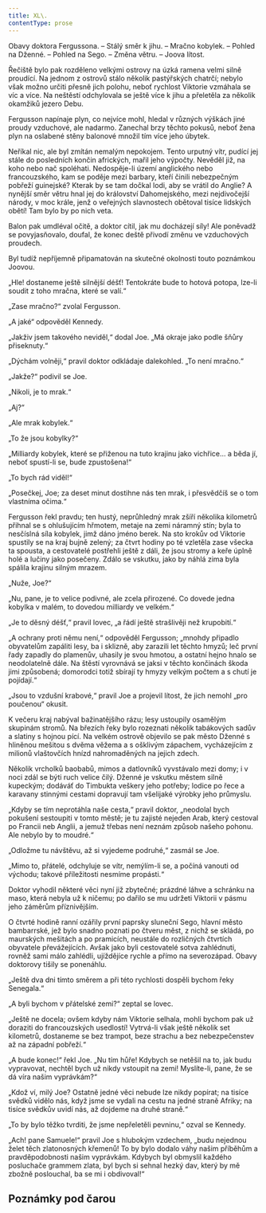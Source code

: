 ```yaml
---
title: XL\.
contentType: prose
---
```


<section>

Obavy doktora Fergussona. – Stálý směr k jihu. – Mračno kobylek. – Pohled na Dženné. – Pohled na Sego. – Změna větru. – Joova lítost.

Řečiště bylo pak rozděleno velkými ostrovy na úzká ramena velmi silně proudící. Na jednom z ostrovů stálo několik pastýřských chatrčí; nebylo však možno určiti přesně jich polohu, neboť rychlost Viktorie vzmáhala se víc a více. Na neštěstí odchylovala se ještě více k jihu a přeletěla za několik okamžiků jezero Debu.

Fergusson napínaje plyn, co nejvíce mohl, hledal v různých výškách jiné proudy vzduchové, ale nadarmo. Zanechal brzy těchto pokusů, neboť žena plyn na oslabené stěny balonové množil tím více jeho úbytek.

Neříkal nic, ale byl zmítán nemalým nepokojem. Tento urputný vítr, pudící jej stále do posledních končin afrických, mařil jeho výpočty. Nevěděl již, na koho nebo nač spoléhati. Nedospěje-li území anglického nebo francouzského, kam se poděje mezi barbary, kteří činili nebezpečným pobřeží guinejské? Kterak by se tam dočkal lodi, aby se vrátil do Anglie? A nynější směr větru hnal jej do království Dahomejského, mezi nejdivočejší národy, v moc krále, jenž o veřejných slavnostech obětoval tisíce lidských obětí! Tam bylo by po nich veta.

Balon pak umdléval očitě, a doktor cítil, jak mu docházejí síly! Ale poněvadž se povyjasňovalo, doufal, že konec deště přivodí změnu ve vzduchových proudech.

Byl tudíž nepříjemně připamatován na skutečné okolnosti touto poznámkou Joovou.

„Hle! dostaneme ještě silnější déšť! Tentokráte bude to hotová potopa, lze-li soudit z toho mračna, které se valí.“

„Zase mračno?“ zvolal Fergusson.

„A jaké“ odpověděl Kennedy.

„Jakživ jsem takového neviděl,“ dodal Joe. „Má okraje jako podle šňůry přiseknuty.“

„Dýchám volněji,“ pravil doktor odkládaje dalekohled. „To není mračno.“

„Jakže?“ podivil se Joe.

„Nikoli, je to mrak.“

„Aj?“

„Ale mrak kobylek.“

„To že jsou kobylky?“

„Milliardy kobylek, které se přiženou na tuto krajinu jako vichřice… a běda jí, neboť spustí-li se, bude zpustošena!“

„To bych rád viděl!“

„Posečkej, Joe; za deset minut dostihne nás ten mrak, i přesvědčíš se o tom vlastníma očima.“

Fergusson řekl pravdu; ten hustý, neprůhledný mrak zšíří několika kilometrů přihnal se s ohlušujícím hřmotem, metaje na zemi náramný stín; byla to nesčíslná síla kobylek, jimž dáno jméno berek. Na sto krokův od Viktorie spustily se na kraj bujně zelený; za čtvrt hodiny po té vzletěla zase všecka ta spousta, a cestovatelé postřehli ještě z dáli, že jsou stromy a keře úplně holé a lučiny jako posečeny. Zdálo se vskutku, jako by náhlá zima byla spálila krajinu silným mrazem.

„Nuže, Joe?“

„Nu, pane, je to velice podivné, ale zcela přirozené. Co dovede jedna kobylka v malém, to dovedou milliardy ve velkém.“

„Je to děsný déšť,“ pravil lovec, „a řádí ještě strašlivěji než krupobití.“

„A ochrany proti němu není,“ odpověděl Fergusson; „mnohdy připadlo obyvatelům zapáliti lesy, ba i sklizně, aby zarazili let těchto hmyzů; leč první řady zapadly do plamenův, uhasily je svou hmotou, a ostatní hejno hnalo se neodolatelně dále. Na štěstí vyrovnává se jaksi v těchto končinách škoda jimi způsobená; domorodci totiž sbírají ty hmyzy velkým počtem a s chutí je pojídají.“

„Jsou to vzdušní krabové,“ pravil Joe a projevil lítost, že jich nemohl „pro poučenou“ okusit.

K večeru kraj nabýval bažinatějšího rázu; lesy ustoupily osamělým skupinám stromů. Na březích řeky bylo rozeznati několik tabákových sadův a slatiny s hojnou pící. Na velkém ostrově objevilo se pak město Dženné s hliněnou mešitou s dvěma věžema a s ošklivým zápachem, vycházejícím z milionů vlaštovčích hnízd nahromaděných na jejich zdech.

Několik vrcholků baobabů, mimos a datlovníků vyvstávalo mezi domy; i v noci zdál se býti ruch velice čilý. Dženné je vskutku městem silně kupeckým; dodáváť do Timbukta veškery jeho potřeby; lodice po řece a karavany stinnými cestami dopravují tam všelijaké výrobky jeho průmyslu.

„Kdyby se tím neprotáhla naše cesta,“ pravil doktor, „neodolal bych pokušení sestoupiti v tomto městě; je tu zajisté nejeden Arab, který cestoval po Francii neb Anglii, a jemuž třebas není neznám způsob našeho pohonu. Ale nebylo by to moudré.“

„Odložme tu návštěvu, až si vyjedeme podruhé,“ zasmál se Joe.

„Mimo to, přátelé, odchyluje se vítr, nemýlím-li se, a počíná vanouti od východu; takové příležitosti nesmíme propásti.“

Doktor vyhodil některé věci nyní již zbytečné; prázdné láhve a schránku na maso, která nebyla už k ničemu; po dařilo se mu udržeti Viktorii v pásmu jeho záměrům příznivějším.

O čtvrté hodině ranní ozářily první paprsky sluneční Sego, hlavní město bambarrské, jež bylo snadno poznati po čtveru měst, z nichž se skládá, po maurských mešitách a po pramicích, neustále do rozličných čtvrtích obyvatele převážejících. Avšak jako byli cestovatelé sotva zahlédnuti, rovněž sami málo zahlédli, ujíždějíce rychle a přímo na severozápad. Obavy doktorovy tišily se ponenáhlu.

„Ještě dva dni tímto směrem a při této rychlosti dospěli bychom řeky Senegala.“

„A byli bychom v přátelské zemi?“ zeptal se lovec.

„Ještě ne docela; ovšem kdyby nám Viktorie selhala, mohli bychom pak už doraziti do francouzských usedlostí! Vytrvá-li však ještě několik set kilometrů, dostaneme se bez trampot, beze strachu a bez nebezpečenstev až na západní pobřeží.“

„A bude konec!“ řekl Joe. „Nu tím hůře! Kdybych se netěšil na to, jak budu vypravovat, nechtěl bych už nikdy vstoupit na zemi! Myslíte-li, pane, že se dá víra našim vyprávkám?“

„Kdož ví, milý Joe? Ostatně jedné věci nebude lze nikdy popírat; na tisíce svědků vidělo nás, když jsme se vydali na cestu na jedné straně Afriky; na tisíce svědkův uvidí nás, až dojdeme na druhé straně.“

„To by bylo těžko tvrditi, že jsme nepřeletěli pevninu,“ ozval se Kennedy.

„Ach! pane Samuele!“ pravil Joe s hlubokým vzdechem, „budu nejednou želet těch zlatonosných křemenů! To by bylo dodalo váhy našim příběhům a pravděpodobnosti našim vyprávkám. Kdybych byl obmyslil každého posluchače grammem zlata, byl bych si sehnal hezký dav, který by mě zbožně poslouchal, ba se mi i obdivoval!“

</section>

## Poznámky pod čarou

[^1]: Mincovna v Londýně.

[^2]: Asi 30.000 zl. r. m.

[^3]: Velitel menšího oddílu loďstva.

[^4]: Ve zprávách královské zeměpisné společnosti londýnské.

[^5]: Penny – anglický peníz v ceně asi 5 krejcarů r. m.

[^6]: Věrověštecký oznamovatel.

[^7]: Auld Reekie, přezdívka Edinburku.

[^8]: Asi pět stop osm palců.

[^9]: Hlavní nádraží.

[^10]: Blázinec v Londýně.

[^11]: Čti: seduič —řízky chleba s máslem proložené masem.

[^12]: 692 kilometrů.

[^13]: Rozumí se poledník anglický, procházející hvězdárnu greenwichskou.

[^14]: Správně: Tabora.

[^15]: Ministerstvo zahraničných věcí.

[^16]: Po odjezdu doktora Fergussona vešlo ve známost, že pan z Heuglinů pro jakési neshody dal se jinou cestou, než která byla vytčena výpravě, jejíž velení svěřeno panu Munzigerovi.

[^17]: Zoologická zahrada.

[^18]: Jižní předměstí londýnské.

[^19]: Anglický stříbrňák v ceně asi 3 našich korun.

[^20]: 1661 krychlových metrů.

[^21]: Tento rozměr není nijak neobyčejný: sestrojilť roku 1784 Montgolfier v Lyoně balon, jenž obsahoval 340.000 krychlových stop čili 20.000 krychlových metrův a unesl váhu 20 tun neb asi 20.000 kilogramů.

[^22]: Gallon rovná se asi 41/2 litru.

[^23]: Dělo s krátkou hlavní.

[^24]: Třetí měsíc v někdejším novofrancouzském kalendáři, ode dne 21. listopadu do 20. prosince.

[^25]: Čti: Džin — borovička.

[^26]: 10° stodílových. Plyny roztahují se o 1/267 svého objemu 1° stodílovým.

[^27]: Tak říkají negři krupobití.

[^28]: Asi pět centimetrů. Na sto metrů výšky činí klesnutí skoro centimetr.

[^29]: U znamená zemi v tamějším jazyku.

[^30]: Dle nejnovějších objevů v Africe.

[^31]: Zřídla nilská čili všeobecný přehled poříčí této řeky a jejího hlavního toku s dějinami nilských výzkumův od Th. dra. Charlesa Bekea.

[^32]: Vysoké hory na ostrově Martinice v Západní Indii.

[^33]: Lovec, střelec.

[^34]: 14° stodílných.

[^35]: Náčelník karavany.

[^36]: Silná skotská neb irská ječná kořalka.

[^37]: Guinea (čti giný)— bývalý angl. zlaťák v ceně asi 25 korun.

[^38]: Ňanza znamená jezero.

[^39]: Byzantský učenec považoval Neilos za jméno arithmetické. N značilo 50, E 5, I 10, L 30, O 70, S 200, což činí počet ročních dní.

[^40]: Pověst vypráví, že se třese, jakmile na ni vstoupí noha musulmanova.

[^41]: Mamutové stromy, druh amerických jedlí.

[^42]: Asi 13 a půl litru.

[^43]: 50 proc. stodílných.

[^44]: 70° stodílových.

[^45]: 45° stodílných.

[^46]: 60° stodílných.

[^47]: 69° stodílných.

[^48]: Méry.

[^49]: Úžlabí rokle.

[^50]: 100° stodílných.

[^51]: Od odjezdu doktorova došly z El Obeida od pana Munzingera, nového náčelníka výpravy, dopisy, z nichž na neštěstí vysvítá nade vší pochybnost smrt Vogelova.

[^52]: Široká zátoka, do níž ústí řeka Forth.

[^53]: Sto dvacet korun.

[^54]: Poledník pařížský.

[^55]: Možná, že doktor Fergusson jsa Angličan nadsazuje; nicméně dlužno uznati, že René Caillié netěší se ve Francii mezi cestovateli slávě hodné jeho obětovosti a odvahy.

[^56]: 100° stodílných.

[^57]: Dick a Joe značí zdrobněle Richarda a Josefa.
